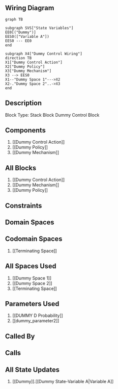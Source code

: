 ## Wiring Diagram

```mermaid
graph TB

subgraph SVS["State Variables"]
EE0[("Dummy")]
EES0(["Variable A"])
EES0 --- EE0
end

subgraph X4["Dummy Control Wiring"]
direction TB
X1["Dummy Control Action"]
X2["Dummy Policy"]
X3["Dummy Mechanism"]
X3 --> EES0
X1--"Dummy Space 1"--->X2
X2-."Dummy Space 2"..->X3
end
```

## Description

Block Type: Stack Block
Dummy Control Block
## Components
1. [[Dummy Control Action]]
2. [[Dummy Policy]]
3. [[Dummy Mechanism]]

## All Blocks
1. [[Dummy Control Action]]
2. [[Dummy Mechanism]]
3. [[Dummy Policy]]

## Constraints

## Domain Spaces

## Codomain Spaces
1. [[Terminating Space]]

## All Spaces Used
1. [[Dummy Space 1]]
2. [[Dummy Space 2]]
3. [[Terminating Space]]

## Parameters Used
1. [[DUMMY D Probability]]
2. [[dummy_parameter2]]

## Called By

## Calls

## All State Updates
1. [[Dummy]].[[Dummy State-Variable A|Variable A]]

